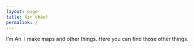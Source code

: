 ```yaml
---
layout: page
title: Xin chào!
permalink: /
---
```



I’m An. I make maps and other things. Here you can find those other things.

